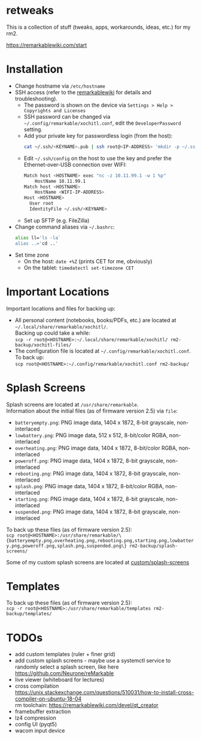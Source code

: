 # retweaks

This is a collection of stuff (tweaks, apps, workarounds, ideas, etc.) for my rm2.

https://remarkablewiki.com/start


# Installation

* Change hostname via `/etc/hostname`
* SSH access (refer to the [remarkablewiki](https://remarkablewiki.com/tech/ssh) for details and troubleshooting).
  * The password is shown on the device via `Settings > Help > Copyrights and Licenses`
  * SSH password can be changed via `~/.config/remarkable/xochitl.conf`, edit the `DeveloperPassword` setting.
  * Add your private key for passwordless login (from the host):
    ```bash
    cat ~/.ssh/<KEYNAME>.pub | ssh root@<IP-ADDRESS> 'mkdir -p ~/.ssh && cat >> ~/.ssh/authorized_keys'
    ```
  * Edit `~/.ssh/config` on the host to use the key and prefer the Ethernet-over-USB connection over WIFI:
    ```bash
    Match host <HOSTNAME> exec "nc -z 10.11.99.1 -w 1 %p"
        HostName 10.11.99.1
    Match host <HOSTNAME>
        HostName <WIFI-IP-ADDRESS>
    Host <HOSTNAME>
      User root
      IdentityFile ~/.ssh/<KEYNAME>
    ```
  * Set up SFTP (e.g. FileZilla)
* Change command aliases via `~/.bashrc`:
  ```bash
  alias ll='ls -la`
  alias ..='cd ..'
  ```
* Set time zone
  * On the host: `date +%Z` (prints CET for me, obviously)
  * On the tablet: `timedatectl set-timezone CET`


# Important Locations
Important locations and files for backing up:
* All personal content (notebooks, books/PDFs, etc.) are located at `~/.local/share/remarkable/xochitl/`.  
  Backing up could take a while:  
  `scp -r root@<HOSTNAME>:~/.local/share/remarkable/xochitl/ rm2-backup/xochitl-files/`
* The configuration file is located at `~/.config/remarkable/xochitl.conf`.  
  To back up:  
  `scp root@<HOSTNAME>:~/.config/remarkable/xochitl.conf rm2-backup/`


# Splash Screens
Splash screens are located at `/usr/share/remarkable`.  
Information about the initial files (as of firmware version 2.5) via `file`:
* `batteryempty.png`: PNG image data, 1404 x 1872, 8-bit grayscale, non-interlaced
* `lowbattery.png`: PNG image data, 512 x 512, 8-bit/color RGBA, non-interlaced
* `overheating.png`: PNG image data, 1404 x 1872, 8-bit/color RGBA, non-interlaced
* `poweroff.png`: PNG image data, 1404 x 1872, 8-bit grayscale, non-interlaced
* `rebooting.png`: PNG image data, 1404 x 1872, 8-bit grayscale, non-interlaced
* `splash.png`: PNG image data, 1404 x 1872, 8-bit/color RGBA, non-interlaced
* `starting.png`: PNG image data, 1404 x 1872, 8-bit grayscale, non-interlaced
* `suspended.png`: PNG image data, 1404 x 1872, 8-bit grayscale, non-interlaced

To back up these files (as of firmware version 2.5):  
`scp root@<HOSTNAME>:/usr/share/remarkable/\{batteryempty.png,overheating.png,rebooting.png,starting.png,lowbattery.png,poweroff.png,splash.png,suspended.png\} rm2-backup/splash-screens/`

Some of my custom splash screens are located at [custom/splash-screens](./custom/splash-screens)


# Templates
To back up these files (as of firmware version 2.5):  
`scp -r root@<HOSTNAME>:/usr/share/remarkable/templates rm2-backup/templates/`


# TODOs
* add custom templates (ruler + finer grid)
* add custom splash screens - maybe use a systemctl service to randomly select a splash screen, like here https://github.com/Neurone/reMarkable
* live viewer (whiteboard for lectures)
* cross compilation  
  https://unix.stackexchange.com/questions/510031/how-to-install-cross-compiler-on-ubuntu-18-04  
  rm toolchain: https://remarkablewiki.com/devel/qt_creator
* framebuffer extraction
* lz4 compression
* config UI (pyqt5)
* wacom input device

